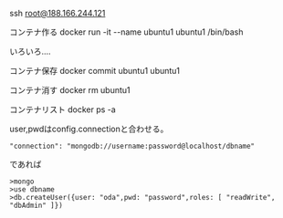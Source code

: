 ssh root@188.166.244.121

コンテナ作る
docker run -it --name ubuntu1 ubuntu1 /bin/bash






いろいろ....


コンテナ保存
docker commit ubuntu1 ubuntu1

コンテナ消す
docker rm ubuntu1

コンテナリスト
docker ps -a



user,pwdはconfig.connectionと合わせる。

    "connection": "mongodb://username:password@localhost/dbname"

であれば

    >mongo
    >use dbname
    >db.createUser({user: "oda",pwd: "password",roles: [ "readWrite", "dbAdmin" ]})

